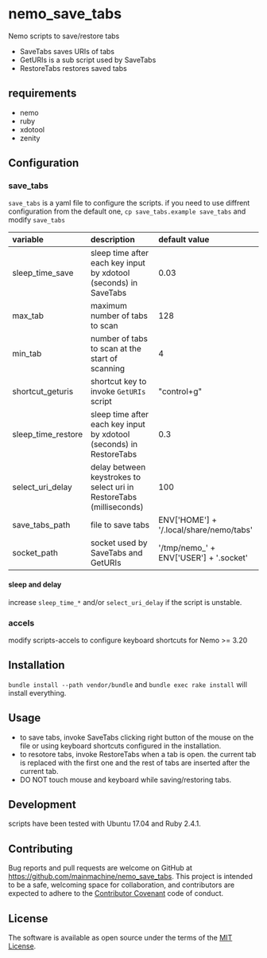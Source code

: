 # nemo_save_tabs

Nemo scripts to save/restore tabs

* SaveTabs saves URIs of tabs
* GetURIs is a sub script used by SaveTabs
* RestoreTabs restores saved tabs

## requirements
* nemo
* ruby
* xdotool
* zenity

## Configuration

### save_tabs

`save_tabs` is a yaml file to configure the scripts.
if you need to use diffrent configuration from the default one,
`cp save_tabs.example save_tabs` and modify `save_tabs`

| variable | description | default value |
|:---------|:------------|:--------------|
| sleep_time_save | sleep time after each key input by xdotool (seconds) in SaveTabs | 0.03 |
| max_tab | maximum number of tabs to scan | 128 |
| min_tab | number of tabs to scan at the start of scanning | 4 |
| shortcut_geturis | shortcut key to invoke `GetURIs` script | "control+g" |
| sleep_time_restore | sleep time after each key input by xdotool (seconds) in RestoreTabs | 0.3 |
| select_uri_delay | delay between keystrokes to select uri in RestoreTabs (milliseconds) | 100 |
| save_tabs_path | file to save tabs | ENV['HOME'] + '/.local/share/nemo/tabs' |
| socket_path | socket used by SaveTabs and GetURIs | '/tmp/nemo_' + ENV['USER'] + '.socket' |

#### sleep and delay

increase `sleep_time_*` and/or `select_uri_delay` if the script is unstable.

### accels
modify scripts-accels to configure keyboard shortcuts for Nemo >= 3.20

## Installation
`bundle install --path vendor/bundle` and `bundle exec rake install` will install everything.

## Usage
* to save tabs, invoke SaveTabs clicking right button of the mouse on the file or using
  keyboard shortcuts configured in the installation.
* to resotore tabs, invoke RestoreTabs when a tab is open. the current tab is
  replaced with the first one and the rest of tabs are inserted after the current tab.
* DO NOT touch mouse and keyboard while saving/restoring tabs.

## Development

scripts have been tested with Ubuntu 17.04 and Ruby 2.4.1.

## Contributing

Bug reports and pull requests are welcome on GitHub at https://github.com/mainmachine/nemo_save_tabs. This project is intended to be a safe, welcoming space for collaboration, and contributors are expected to adhere to the [Contributor Covenant](http://contributor-covenant.org) code of conduct.

## License

The software is available as open source under the terms of the [MIT License](http://opensource.org/licenses/MIT).
